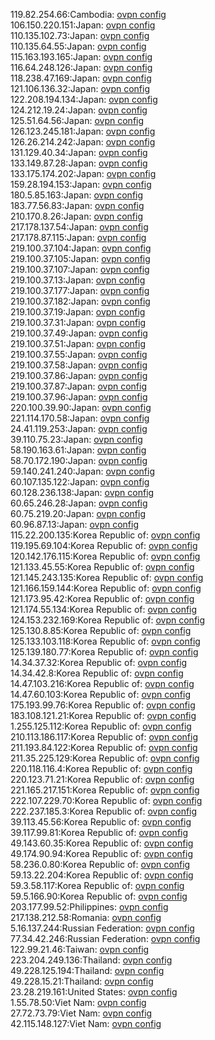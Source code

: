 119.82.254.66:Cambodia: [ovpn config](vpn/119_82_254_66.ovpn)  
106.150.220.151:Japan: [ovpn config](vpn/106_150_220_151.ovpn)  
110.135.102.73:Japan: [ovpn config](vpn/110_135_102_73.ovpn)  
110.135.64.55:Japan: [ovpn config](vpn/110_135_64_55.ovpn)  
115.163.193.165:Japan: [ovpn config](vpn/115_163_193_165.ovpn)  
116.64.248.126:Japan: [ovpn config](vpn/116_64_248_126.ovpn)  
118.238.47.169:Japan: [ovpn config](vpn/118_238_47_169.ovpn)  
121.106.136.32:Japan: [ovpn config](vpn/121_106_136_32.ovpn)  
122.208.194.134:Japan: [ovpn config](vpn/122_208_194_134.ovpn)  
124.212.19.24:Japan: [ovpn config](vpn/124_212_19_24.ovpn)  
125.51.64.56:Japan: [ovpn config](vpn/125_51_64_56.ovpn)  
126.123.245.181:Japan: [ovpn config](vpn/126_123_245_181.ovpn)  
126.26.214.242:Japan: [ovpn config](vpn/126_26_214_242.ovpn)  
131.129.40.34:Japan: [ovpn config](vpn/131_129_40_34.ovpn)  
133.149.87.28:Japan: [ovpn config](vpn/133_149_87_28.ovpn)  
133.175.174.202:Japan: [ovpn config](vpn/133_175_174_202.ovpn)  
159.28.194.153:Japan: [ovpn config](vpn/159_28_194_153.ovpn)  
180.5.85.163:Japan: [ovpn config](vpn/180_5_85_163.ovpn)  
183.77.56.83:Japan: [ovpn config](vpn/183_77_56_83.ovpn)  
210.170.8.26:Japan: [ovpn config](vpn/210_170_8_26.ovpn)  
217.178.137.54:Japan: [ovpn config](vpn/217_178_137_54.ovpn)  
217.178.87.115:Japan: [ovpn config](vpn/217_178_87_115.ovpn)  
219.100.37.104:Japan: [ovpn config](vpn/219_100_37_104.ovpn)  
219.100.37.105:Japan: [ovpn config](vpn/219_100_37_105.ovpn)  
219.100.37.107:Japan: [ovpn config](vpn/219_100_37_107.ovpn)  
219.100.37.13:Japan: [ovpn config](vpn/219_100_37_13.ovpn)  
219.100.37.177:Japan: [ovpn config](vpn/219_100_37_177.ovpn)  
219.100.37.182:Japan: [ovpn config](vpn/219_100_37_182.ovpn)  
219.100.37.19:Japan: [ovpn config](vpn/219_100_37_19.ovpn)  
219.100.37.31:Japan: [ovpn config](vpn/219_100_37_31.ovpn)  
219.100.37.49:Japan: [ovpn config](vpn/219_100_37_49.ovpn)  
219.100.37.51:Japan: [ovpn config](vpn/219_100_37_51.ovpn)  
219.100.37.55:Japan: [ovpn config](vpn/219_100_37_55.ovpn)  
219.100.37.58:Japan: [ovpn config](vpn/219_100_37_58.ovpn)  
219.100.37.86:Japan: [ovpn config](vpn/219_100_37_86.ovpn)  
219.100.37.87:Japan: [ovpn config](vpn/219_100_37_87.ovpn)  
219.100.37.96:Japan: [ovpn config](vpn/219_100_37_96.ovpn)  
220.100.39.90:Japan: [ovpn config](vpn/220_100_39_90.ovpn)  
221.114.170.58:Japan: [ovpn config](vpn/221_114_170_58.ovpn)  
24.41.119.253:Japan: [ovpn config](vpn/24_41_119_253.ovpn)  
39.110.75.23:Japan: [ovpn config](vpn/39_110_75_23.ovpn)  
58.190.163.61:Japan: [ovpn config](vpn/58_190_163_61.ovpn)  
58.70.172.190:Japan: [ovpn config](vpn/58_70_172_190.ovpn)  
59.140.241.240:Japan: [ovpn config](vpn/59_140_241_240.ovpn)  
60.107.135.122:Japan: [ovpn config](vpn/60_107_135_122.ovpn)  
60.128.236.138:Japan: [ovpn config](vpn/60_128_236_138.ovpn)  
60.65.246.28:Japan: [ovpn config](vpn/60_65_246_28.ovpn)  
60.75.219.20:Japan: [ovpn config](vpn/60_75_219_20.ovpn)  
60.96.87.13:Japan: [ovpn config](vpn/60_96_87_13.ovpn)  
115.22.200.135:Korea Republic of: [ovpn config](vpn/115_22_200_135.ovpn)  
119.195.69.104:Korea Republic of: [ovpn config](vpn/119_195_69_104.ovpn)  
120.142.176.115:Korea Republic of: [ovpn config](vpn/120_142_176_115.ovpn)  
121.133.45.55:Korea Republic of: [ovpn config](vpn/121_133_45_55.ovpn)  
121.145.243.135:Korea Republic of: [ovpn config](vpn/121_145_243_135.ovpn)  
121.166.159.144:Korea Republic of: [ovpn config](vpn/121_166_159_144.ovpn)  
121.173.95.42:Korea Republic of: [ovpn config](vpn/121_173_95_42.ovpn)  
121.174.55.134:Korea Republic of: [ovpn config](vpn/121_174_55_134.ovpn)  
124.153.232.169:Korea Republic of: [ovpn config](vpn/124_153_232_169.ovpn)  
125.130.8.85:Korea Republic of: [ovpn config](vpn/125_130_8_85.ovpn)  
125.133.103.118:Korea Republic of: [ovpn config](vpn/125_133_103_118.ovpn)  
125.139.180.77:Korea Republic of: [ovpn config](vpn/125_139_180_77.ovpn)  
14.34.37.32:Korea Republic of: [ovpn config](vpn/14_34_37_32.ovpn)  
14.34.42.8:Korea Republic of: [ovpn config](vpn/14_34_42_8.ovpn)  
14.47.103.216:Korea Republic of: [ovpn config](vpn/14_47_103_216.ovpn)  
14.47.60.103:Korea Republic of: [ovpn config](vpn/14_47_60_103.ovpn)  
175.193.99.76:Korea Republic of: [ovpn config](vpn/175_193_99_76.ovpn)  
183.108.121.21:Korea Republic of: [ovpn config](vpn/183_108_121_21.ovpn)  
1.255.125.112:Korea Republic of: [ovpn config](vpn/1_255_125_112.ovpn)  
210.113.186.117:Korea Republic of: [ovpn config](vpn/210_113_186_117.ovpn)  
211.193.84.122:Korea Republic of: [ovpn config](vpn/211_193_84_122.ovpn)  
211.35.225.129:Korea Republic of: [ovpn config](vpn/211_35_225_129.ovpn)  
220.118.116.4:Korea Republic of: [ovpn config](vpn/220_118_116_4.ovpn)  
220.123.71.21:Korea Republic of: [ovpn config](vpn/220_123_71_21.ovpn)  
221.165.217.151:Korea Republic of: [ovpn config](vpn/221_165_217_151.ovpn)  
222.107.229.70:Korea Republic of: [ovpn config](vpn/222_107_229_70.ovpn)  
222.237.185.3:Korea Republic of: [ovpn config](vpn/222_237_185_3.ovpn)  
39.113.45.56:Korea Republic of: [ovpn config](vpn/39_113_45_56.ovpn)  
39.117.99.81:Korea Republic of: [ovpn config](vpn/39_117_99_81.ovpn)  
49.143.60.35:Korea Republic of: [ovpn config](vpn/49_143_60_35.ovpn)  
49.174.90.94:Korea Republic of: [ovpn config](vpn/49_174_90_94.ovpn)  
58.236.0.80:Korea Republic of: [ovpn config](vpn/58_236_0_80.ovpn)  
59.13.22.204:Korea Republic of: [ovpn config](vpn/59_13_22_204.ovpn)  
59.3.58.117:Korea Republic of: [ovpn config](vpn/59_3_58_117.ovpn)  
59.5.166.90:Korea Republic of: [ovpn config](vpn/59_5_166_90.ovpn)  
203.177.99.52:Philippines: [ovpn config](vpn/203_177_99_52.ovpn)  
217.138.212.58:Romania: [ovpn config](vpn/217_138_212_58.ovpn)  
5.16.137.244:Russian Federation: [ovpn config](vpn/5_16_137_244.ovpn)  
77.34.42.246:Russian Federation: [ovpn config](vpn/77_34_42_246.ovpn)  
122.99.21.46:Taiwan: [ovpn config](vpn/122_99_21_46.ovpn)  
223.204.249.136:Thailand: [ovpn config](vpn/223_204_249_136.ovpn)  
49.228.125.194:Thailand: [ovpn config](vpn/49_228_125_194.ovpn)  
49.228.15.21:Thailand: [ovpn config](vpn/49_228_15_21.ovpn)  
23.28.219.161:United States: [ovpn config](vpn/23_28_219_161.ovpn)  
1.55.78.50:Viet Nam: [ovpn config](vpn/1_55_78_50.ovpn)  
27.72.73.79:Viet Nam: [ovpn config](vpn/27_72_73_79.ovpn)  
42.115.148.127:Viet Nam: [ovpn config](vpn/42_115_148_127.ovpn)  
